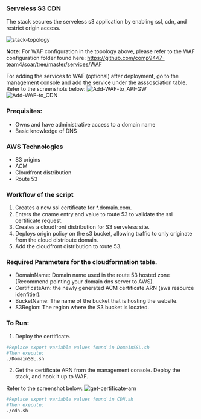 ### Serveless S3 CDN 
The stack secures the serveless s3 application by enabling ssl, cdn, and restrict origin access.

![stack-topology](https://github.com/comp9447-team4/soar/blob/master/services/route-53/images/topology.png)

**Note:** For WAF configuration in the topology above, please refer to the WAF configuration folder found here: https://github.com/comp9447-team4/soar/tree/master/services/WAF

For adding the services to WAF (optional) after deployment, go to the management console and add the service under the asssosciation table. Refer to the screenshots below:
![Add-WAF-to_API-GW](https://github.com/comp9447-team4/soar/blob/master/services/route-53/images/waf-cloudfront.png)
![Add-WAF-to_CDN](https://github.com/comp9447-team4/soar/blob/master/services/route-53/images/waf-api-gw.png)

### Prequisites:
- Owns and have administrative access to a domain name
- Basic knowledge of DNS
 
### AWS Technologies
- S3 origins
- ACM
- Cloudfront distribution
- Route 53

### Workflow of the script
1. Creates a new ssl certificate for *.domain.com.
2. Enters the cname entry and value to route 53 to validate the ssl certificate request.
3. Creates a cloudfront distribution for S3 serveless site.
4. Deploys origin policy on the s3 bucket, allowing traffic to only originate from the cloud distribute domain.
5. Add the cloudfront distribution to route 53.

### Required Parameters for the cloudformation table.
- DomainName: Domain name used in the route 53 hosted zone (Recommend pointing your domain dns server to AWS).
- CertificateArn: the newly generated ACM certificate ARN (aws resource idenfitier).
- BucketName: The name of the bucket that is hosting the website.
- S3Region: The region where the S3 bucket is located.

### To Run:

1. Deploy the certificate.
```bash
#Replace export variable values found in DomainSSL.sh
#Then execute:
./DomainSSL.sh

```

2. Get the certificate ARN from the management console. Deploy the stack, and hook it up to WAF.

Refer to the screenshot below:
![get-certificate-arn](https://github.com/comp9447-team4/soar/blob/master/services/route-53/images/certificate-arn.png)


```bash
#Replace export variable values found in CDN.sh
#Then execute:
./cdn.sh
```
